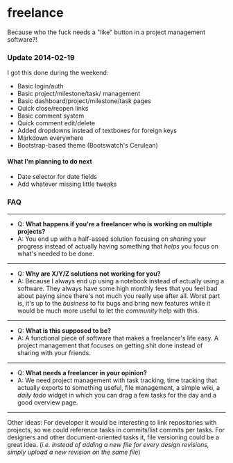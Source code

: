 freelance
=========

Because who the fuck needs a "like" button in a project management software?!


### Update 2014-02-19
I got this done during the weekend:
- Basic login/auth
- Basic project/milestone/task/ management
- Basic dashboard/project/milestone/task pages
- Quick close/reopen links
- Basic comment system
- Quick comment edit/delete
- Added dropdowns instead of textboxes for foreign keys
- Markdown everywhere
- Bootstrap-based theme (Bootswatch's Cerulean)

#### What I'm planning to do next
- Date selector for date fields
- Add whatever missing little tweaks

### FAQ
---

- Q: **What happens if you're a freelancer who is working on multiple projects?**
- A: You end up with a half-assed solution focusing on _sharing_ your progress instead of actually having something that _helps_ you focus on what's needed to be done.

---

- Q: **Why are X/Y/Z solutions not working for you?**
- A: Because I always end up using a notebook instead of actually using a software. They always have some high monthly fees that you feel bad about paying since there's not much you really use after all. Worst part is, it's up to the _business_ to fix bugs and bring new features while it would be much more useful to let the _community_ help with this.

---

- Q: **What is this supposed to be?**
- A: A functional piece of software that makes a freelancer's life easy. A project management that focuses on getting shit done instead of sharing with your friends.

---

- Q: **What needs a freelancer in your opinion?**
- A: We need project management with task tracking, time tracking that actually exports to something useful, file management, a simple wiki, a _daily todo_ widget in which you can drag a few tasks for the day and a good overview page.

---

Other ideas: For developer it would be interesting to link repositories with projects, so we could reference tasks in commits/list commits per tasks. For designers and other document-oriented tasks it, file versioning could be a great idea. (_i.e. instead of adding a new file for every design revisions, simply upload a new revision on the same file_)
